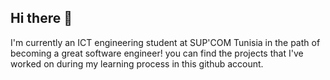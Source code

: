 ## Hi there 👋
I'm currently an ICT engineering student at SUP'COM Tunisia in the path of becoming a great software engineer!
you can find the projects that I've worked on during my learning process in this github account.



<!--
**ayoubbenomrane/ayoubbenomrane** is a ✨ _special_ ✨ repository because its `README.md` (this file) appears on your GitHub profile.

Here are some ideas to get you started:

- 🔭 I’m currently working on ...
- 🌱 I’m currently learning ...
- 👯 I’m looking to collaborate on ...
- 🤔 I’m looking for help with ...
- 💬 Ask me about ...
- 📫 How to reach me: ...
- 😄 Pronouns: ...
- ⚡ Fun fact: ...
-->
